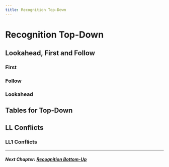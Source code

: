 ```yaml
---
title: Recognition Top-Down
---
```


# Recognition Top-Down

## Lookahead, First and Follow

### First

### Follow

### Lookahead

## Tables for Top-Down

## LL Conflicts

### LL1 Conflicts

<hr></hr>

##### Next Chapter: [Recognition Bottom-Up](recognition-up.md)